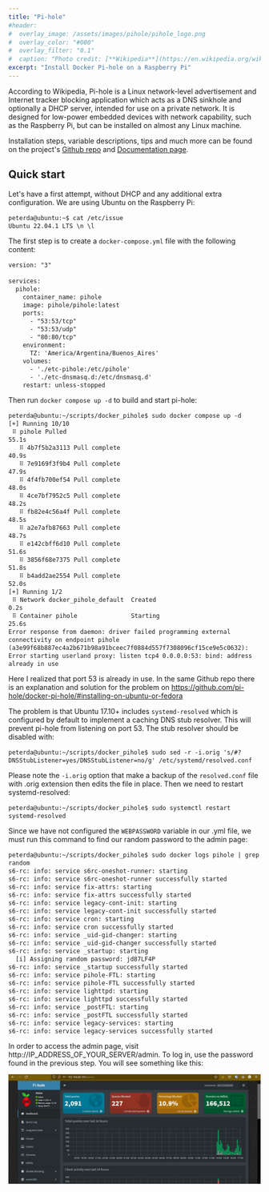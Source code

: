 ```yaml
---
title: "Pi-hole"
#header:
#  overlay_image: /assets/images/pihole/pihole_logo.png
#  overlay_color: "#000"
#  overlay_filter: "0.1"
#  caption: "Photo credit: [**Wikipedia**](https://en.wikipedia.org/wiki/Pi-hole)"
excerpt: "Install Docker Pi-hole on a Raspberry Pi"
---
```


According to Wikipedia, Pi-hole is a Linux network-level advertisement and Internet tracker blocking application which acts as a DNS sinkhole and optionally a DHCP server, intended for use on a private network. It is designed for low-power embedded devices with network capability, such as the Raspberry Pi, but can be installed on almost any Linux machine.

Installation steps, variable descriptions, tips and much more can be found on the project's [Github repo](https://github.com/pi-hole/docker-pi-hole/) and [Documentation page](https://docs.pi-hole.net).

## Quick start

Let's have a first attempt, without DHCP and any additional extra configuration. We are using Ubuntu on the Raspberry Pi:

```console
peterda@ubuntu:~$ cat /etc/issue
Ubuntu 22.04.1 LTS \n \l
```

The first step is to create a ```docker-compose.yml``` file with the following content:

```
version: "3"

services:
  pihole:
    container_name: pihole
    image: pihole/pihole:latest
    ports:
      - "53:53/tcp"
      - "53:53/udp"
      - "80:80/tcp"
    environment:
      TZ: 'America/Argentina/Buenos_Aires'
    volumes:
      - './etc-pihole:/etc/pihole'
      - './etc-dnsmasq.d:/etc/dnsmasq.d'
    restart: unless-stopped
```

Then run ```docker compose up -d``` to build and start pi-hole:

```console
peterda@ubuntu:~/scripts/docker_pihole$ sudo docker compose up -d
[+] Running 10/10
 ⠿ pihole Pulled                                                                                                    55.1s
   ⠿ 4b7f5b2a3113 Pull complete                                                                                     40.9s
   ⠿ 7e9169f3f9b4 Pull complete                                                                                     47.9s
   ⠿ 4f4fb700ef54 Pull complete                                                                                     48.0s
   ⠿ 4ce7bf7952c5 Pull complete                                                                                     48.2s
   ⠿ fb82e4c56a4f Pull complete                                                                                     48.5s
   ⠿ a2e7afb87663 Pull complete                                                                                     48.7s
   ⠿ e142cbff6d10 Pull complete                                                                                     51.6s
   ⠿ 3856f68e7375 Pull complete                                                                                     51.8s
   ⠿ b4add2ae2554 Pull complete                                                                                     52.0s
[+] Running 1/2
 ⠿ Network docker_pihole_default  Created                                                                            0.2s
 ⠿ Container pihole               Starting                                                                          25.6s
Error response from daemon: driver failed programming external connectivity on endpoint pihole (a3e99f68b887ec4a2b671b98a91bceec7f0884d557f7308096cf15ce9e5c0632): Error starting userland proxy: listen tcp4 0.0.0.0:53: bind: address already in use
```

Here I realized that port 53 is already in use. In the same Github repo there is an explanation and solution for the problem on https://github.com/pi-hole/docker-pi-hole/#installing-on-ubuntu-or-fedora

The problem is that Ubuntu 17.10+ includes ```systemd-resolved``` which is configured by default to implement a caching DNS stub resolver. This will prevent pi-hole from listening on port 53. The stub resolver should be disabled with:

```console
peterda@ubuntu:~/scripts/docker_pihole$ sudo sed -r -i.orig 's/#?DNSStubListener=yes/DNSStubListener=no/g' /etc/systemd/resolved.conf
```

Please note the ```-i.orig``` option that make a backup of the ```resolved.conf``` file with .orig extension then edits the file in place.
Then we need to restart systemd-resolved:

```console
peterda@ubuntu:~/scripts/docker_pihole$ sudo systemctl restart systemd-resolved
```

Since we have not configured the ```WEBPASSWORD``` variable in our .yml file, we must run this command to find our random password to the admin page:

```console
peterda@ubuntu:~/scripts/docker_pihole$ sudo docker logs pihole | grep random
s6-rc: info: service s6rc-oneshot-runner: starting
s6-rc: info: service s6rc-oneshot-runner successfully started
s6-rc: info: service fix-attrs: starting
s6-rc: info: service fix-attrs successfully started
s6-rc: info: service legacy-cont-init: starting
s6-rc: info: service legacy-cont-init successfully started
s6-rc: info: service cron: starting
s6-rc: info: service cron successfully started
s6-rc: info: service _uid-gid-changer: starting
s6-rc: info: service _uid-gid-changer successfully started
s6-rc: info: service _startup: starting
  [i] Assigning random password: jd87LF4P
s6-rc: info: service _startup successfully started
s6-rc: info: service pihole-FTL: starting
s6-rc: info: service pihole-FTL successfully started
s6-rc: info: service lighttpd: starting
s6-rc: info: service lighttpd successfully started
s6-rc: info: service _postFTL: starting
s6-rc: info: service _postFTL successfully started
s6-rc: info: service legacy-services: starting
s6-rc: info: service legacy-services successfully started
```

In order to access the admin page, visit http://IP_ADDRESS_OF_YOUR_SERVER/admin. To log in, use the password found in the previous step. You will see something like this:

![image1](/assets/images/pihole/admin_site.jpg)
